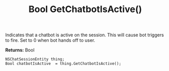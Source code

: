 ﻿---
uid: crmscript_ref_NSChatSessionEntity_GetChatbotIsActive
title: Bool GetChatbotIsActive()
intellisense: NSChatSessionEntity.GetChatbotIsActive
keywords: NSChatSessionEntity, GetChatbotIsActive
so.topic: reference
---

Indicates that a chatbot is active on the session. This will cause bot triggers to fire. Set to 0 when bot hands off to user.

**Returns:** Bool


```crmscript
NSChatSessionEntity thing;
Bool chatbotIsActive  = thing.GetChatbotIsActive();
```


